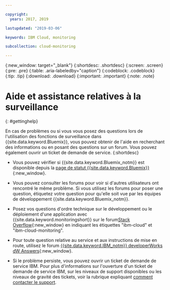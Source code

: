 ```yaml
---

copyright:
  years: 2017, 2019

lastupdated: "2019-03-06"

keywords: IBM Cloud, monitoring

subcollection: cloud-monitoring

---
```


{:new_window: target="_blank"}
{:shortdesc: .shortdesc}
{:screen: .screen}
{:pre: .pre}
{:table: .aria-labeledby="caption"}
{:codeblock: .codeblock}
{:tip: .tip}
{:download: .download}
{:important: .important}
{:note: .note}


# Aide et assistance relatives à la surveillance
{: #gettinghelp}

En cas de problèmes ou si vous vous posez des questions lors de l'utilisation des fonctions de surveillance dans {{site.data.keyword.Bluemix}}, vous pouvez obtenir de l'aide en recherchant des informations ou en posant des questions sur un forum. Vous pouvez également ouvrir un ticket de demande de service.
{:shortdesc}

* Vous pouvez vérifier si {{site.data.keyword.Bluemix_notm}} est disponible depuis la [page de statut {{site.data.keyword.Bluemix}}](https://developer.ibm.com/bluemix/support/#status){:new_window}.

* Vous pouvez consulter les forums pour voir si d'autres utilisateurs ont rencontré le
même problème. Si vous utilisez les forums pour poser une question, étiquetez votre question pour qu'elle soit vue par les équipes de développement {{site.data.keyword.Bluemix_notm}}.
<!--Insert the appropriate Stack Overflow tag for your service for <service_keyword> in URL and text below:  -->
  * Posez vos questions d'ordre technique sur le développement ou le déploiement d'une application avec {{site.data.keyword.monitoringshort}} sur le forum[Stack Overflow](http://stackoverflow.com/search?q=ibm-cloud-monitoring+ibm-cloud){:new_window} en indiquant les étiquettes "ibm-cloud" et "ibm-cloud-monitoring".
<!--Insert the appropriate dW Answers tag for your service for <service_keyword> in URL below:  -->
  * Pour toute question relative au service et aux instructions de mise en route, utilisez le forum [{{site.data.keyword.IBM_notm}} developerWorks dW Answers](https://developer.ibm.com/answers/topics/ibm-cloud-monitoring/?smartspace=ibm-cloud){:new_window}.

* Si le problème persiste, vous pouvez ouvrir un ticket de demande de service IBM. Pour plus d'informations sur l'ouverture d'un ticket de demande de service IBM, sur les niveaux de support disponibles ou les niveaux de gravité des tickets, voir la rubrique expliquant [comment contacter le support](/docs/get-support/howtogetsupport.html#getting-customer-support).

